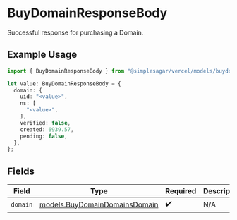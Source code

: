 # BuyDomainResponseBody

Successful response for purchasing a Domain.

## Example Usage

```typescript
import { BuyDomainResponseBody } from "@simplesagar/vercel/models/buydomainop.js";

let value: BuyDomainResponseBody = {
  domain: {
    uid: "<value>",
    ns: [
      "<value>",
    ],
    verified: false,
    created: 6939.57,
    pending: false,
  },
};
```

## Fields

| Field                                                                | Type                                                                 | Required                                                             | Description                                                          |
| -------------------------------------------------------------------- | -------------------------------------------------------------------- | -------------------------------------------------------------------- | -------------------------------------------------------------------- |
| `domain`                                                             | [models.BuyDomainDomainsDomain](../models/buydomaindomainsdomain.md) | :heavy_check_mark:                                                   | N/A                                                                  |